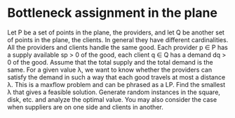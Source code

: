 # Bottleneck assignment in the plane
Let P be a set of points in the plane, the providers, and let Q be another set of points in the plane,
the clients. In general they have different cardinalities. All the providers and clients handle the
same good. Each provider p ∈ P has a supply available sp > 0 of the good, each client q ∈ Q has a
demand dq > 0 of the good. Assume that the total supply and the total demand is the same. For a
given value λ, we want to know whether the providers can satisfy the demand in such a way that
each good travels at most a distance λ. This is a maxflow problem and can be phrased as a LP. Find
the smallest λ that gives a feasible solution. Generate random instances in the square, disk, etc.
and analyze the optimal value. You may also consider the case when suppliers are on one side and
clients in another.
